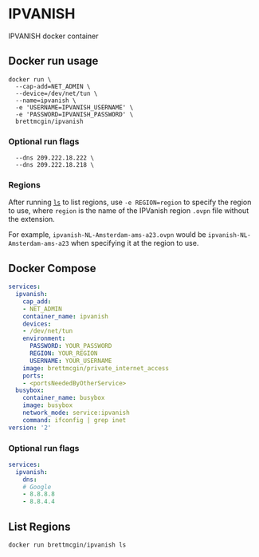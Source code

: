 # IPVANISH
IPVANISH docker container

## Docker run usage
```Shell
docker run \
  --cap-add=NET_ADMIN \
  --device=/dev/net/tun \
  --name=ipvanish \
  -e 'USERNAME=IPVANISH_USERNAME' \
  -e 'PASSWORD=IPVANISH_PASSWORD' \
  brettmcgin/ipvanish
```

### Optional run flags
```Shell
  --dns 209.222.18.222 \
  --dns 209.222.18.218 \
```

### Regions

After running [`ls`](#list-regions) to list regions, use `-e REGION=region` to specify the region to use, where `region` is the name of the IPVanish region `.ovpn` file without the extension.

For example, `ipvanish-NL-Amsterdam-ams-a23.ovpn` would be `ipvanish-NL-Amsterdam-ams-a23` when specifying it at the region to use.

## Docker Compose
```yml
services:
  ipvanish:
    cap_add:
    - NET_ADMIN
    container_name: ipvanish
    devices:
    - /dev/net/tun
    environment:
      PASSWORD: YOUR_PASSWORD
      REGION: YOUR_REGION
      USERNAME: YOUR_USERNAME
    image: brettmcgin/private_internet_access
    ports:
    - <portsNeededByOtherService>
  busybox:
    container_name: busybox
    image: busybox
    network_mode: service:ipvanish
    command: ifconfig | grep inet
version: '2'
```

### Optional run flags
```yml
services:
  ipvanish:
    dns:
    # Google
    - 8.8.8.8
    - 8.8.4.4
```

## List Regions
```Shell
docker run brettmcgin/ipvanish ls
```
